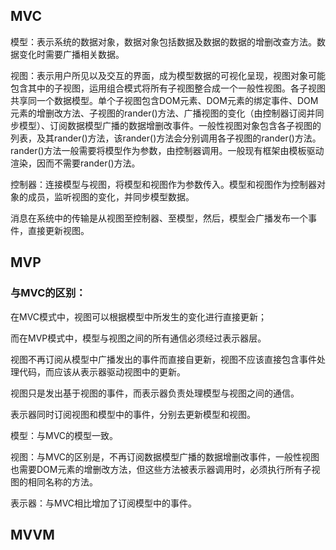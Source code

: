 ## MVC

模型：表示系统的数据对象，数据对象包括数据及数据的数据的增删改查方法。数据变化时需要广播相关数据。

视图：表示用户所见以及交互的界面，成为模型数据的可视化呈现，视图对象可能包含其中的子视图，运用组合模式将所有子视图整合成一个一般性视图。各子视图共享同一个数据模型。单个子视图包含DOM元素、DOM元素的绑定事件、DOM元素的增删改方法、子视图的rander\(\)方法、广播视图的变化（由控制器订阅并同步模型）、订阅数据模型广播的数据增删改事件。一般性视图对象包含各子视图的列表，及其rander\(\)方法，该rander\(\)方法会分别调用各子视图的rander\(\)方法。rander\(\)方法一般需要将模型作为参数，由控制器调用。一般现有框架由模板驱动渲染，因而不需要rander\(\)方法。

控制器：连接模型与视图，将模型和视图作为参数传入。模型和视图作为控制器对象的成员，监听视图的变化，并同步模型数据。

消息在系统中的传输是从视图至控制器、至模型，然后，模型会广播发布一个事件，直接更新视图。

## MVP

### 与MVC的区别：

在MVC模式中，视图可以根据模型中所发生的变化进行直接更新；

而在MVP模式中，模型与视图之间的所有通信必须经过表示器层。

视图不再订阅从模型中广播发出的事件而直接自更新，视图不应该直接包含事件处理代码，而应该从表示器驱动视图中的更新。

视图只是发出基于视图的事件，而表示器负责处理模型与视图之间的通信。

表示器同时订阅视图和模型中的事件，分别去更新模型和视图。

模型：与MVC的模型一致。

视图：与MVC的区别是，不再订阅数据模型广播的数据增删改事件，一般性视图也需要DOM元素的增删改方法，但这些方法被表示器调用时，必须执行所有子视图的相同名称的方法。

表示器：与MVC相比增加了订阅模型中的事件。

## MVVM





